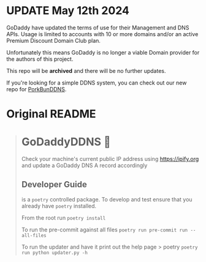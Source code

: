 # UPDATE May 12th 2024
GoDaddy have updated the terms of use for their Management and DNS APIs. Usage is limited to accounts with 10 or more domains and/or an active Premium Discount Domain Club plan.

Unfortunately this means GoDaddy is no longer a viable Domain provider for the authors of this project.

This repo will be **archived** and there will be no further updates.

If you're looking for a simple DDNS system, you can check out our new repo for [PorkBunDDNS](https://github.com/UnlimitedLtd/PorkBunDDNS).


# Original README
># GoDaddyDDNS &#128640;
>Check your machine's current public IP address using https://ipify.org and update a GoDaddy DNS A record accordingly
>
>## Developer Guide
>
> is a `poetry` controlled package. To develop and test ensure that you already have `poetry` installed.
>
>From the root run `poetry install`
>
>To run the pre-commit against all files `poetry run pre-commit run --all-files`
>
>To run the updater and have it print out the help page > poetry `poetry run python updater.py -h`
